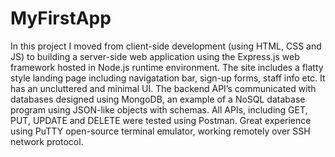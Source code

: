 # MyFirstApp
In this project I moved from client-side development (using HTML, CSS and JS) to building a server-side web application using the Express.js web framework hosted in Node.js runtime environment. The site includes a flatty style landing page including navigatation bar, sign-up forms, staff info etc. It has an uncluttered and minimal UI. The backend API’s communicated with databases designed using MongoDB, an example of a NoSQL database program using JSON-like objects with schemas. All APIs, including GET, PUT, UPDATE and DELETE were tested using Postman. Great experience using PuTTY open-source terminal emulator, working remotely over SSH network protocol.

